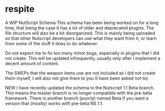 # respite
A WIP NutScript Schema
This schema has been being worked on for a long time, that being the case it has a lot of older and deprecated plugins. The file structure will also be a bit disorganized.
This is mainly being uploaded so that other Nutscript developers can use what they want from it, or learn from some of the stuff it does to do whatever. 

Do not expect me to fix too many minor bugs, especially in plugins that I did not create. This will be updated infrequently, usually only after I implement a decent amount of content.

The SWEPs that the weapon items use are not included as I did not create them myself, I will also not give them to you (I have been asked not to).

NEW 
I have recently updated the schema to the Nutscript 1.1 Beta branch. This means the master branch is no longer compatible with the pre-beta framework. There is another branch (poorly) named Beta if you want a version that (mostly) works with pre-beta NS 1.1.
